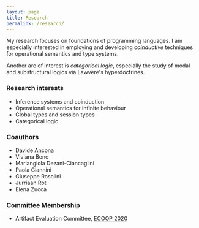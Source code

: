 ```yaml
---
layout: page
title: Research
permalink: /research/
---
```


My research focuses on foundations of programming languages. 
I am especially interested in employing and developing *coinductive* techniques for operational semantics and type systems. 

Another are of interest is *categorical logic*, especially the study of modal and substructural logics via Lawvere's hyperdoctrines. 

### Research interests 
* Inference systems and coinduction 
* Operational semantics for infinite behaviour 
* Global types and session types 
* Categorical logic

### Coauthors 
* Davide Ancona 
* Viviana Bono 
* Mariangiola Dezani-Ciancaglini 
* Paola Giannini 
* Giuseppe Rosolini 
* Jurriaan Rot 
* Elena Zucca 

### Committee Membership 
* Artifact Evaluation Committee, [ECOOP 2020](https://2020.ecoop.org/) 


